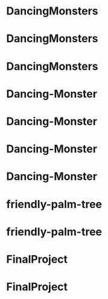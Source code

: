# DancingMonsters
# DancingMonsters
# DancingMonsters
# Dancing-Monster
# Dancing-Monster
# Dancing-Monster
# Dancing-Monster
# friendly-palm-tree
# friendly-palm-tree
# FinalProject
# FinalProject
